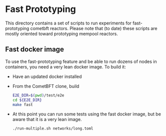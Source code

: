 # Fast Prototyping

This directory contains a set of scripts to run experiments for fast-prototyping cometbft reactors.
Please note that (to date) these scripts are mostly oriented toward prototyping mempool reactors.

## Fast docker image

To use the fast-prototyping feature and be able to run dozens of nodes in containers, you need a very lean docker image.
To build it:
- Have an updated docker installed
- From the CometBFT clone, build
   ```bash
   E2E_DIR=$(pwd)/test/e2e
   cd ${E2E_DIR}
   make fast
   ```
  
- At this point you can run some tests using the fast docker image, but be aware that it is a very lean image.
   ```
   ./run-multiple.sh networks/long.toml
   ```
